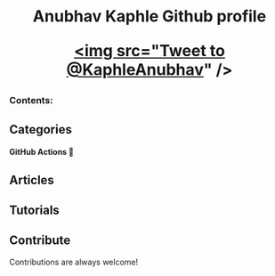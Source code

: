 <h1 align="center">Anubhav Kaphle Github profile


<a href="https://twitter.com/KaphleAnubhav" ><img src="<a href="https://twitter.com/intent/tweet?screen_name=KaphleAnubhav&ref_src=twsrc%5Etfw" class="twitter-mention-button" data-show-count="false">Tweet to @KaphleAnubhav</a><script async src="https://platform.twitter.com/widgets.js" charset="utf-8"></script>" /> </a>


### Contents:
 


## Categories

#### GitHub Actions 🤖

## Articles


## Tutorials


## Contribute

Contributions are always welcome!
